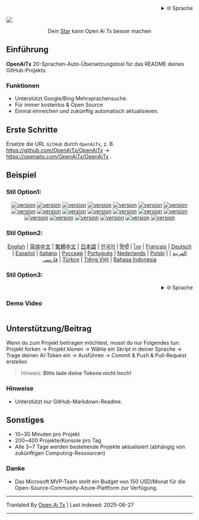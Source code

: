 <div align="right" >
  <details>
    <summary >🌐 Sprache</summary>
    <div>
      <div align="right">
        <p><a href="https://openaitx.github.io/view.html?user=OpenAiTx&project=OpenAiTx&lang=en">English</a></p>
        <p><a href="https://openaitx.github.io/view.html?user=OpenAiTx&project=OpenAiTx&lang=zh-CN">简体中文</a></p>
        <p><a href="https://openaitx.github.io/view.html?user=OpenAiTx&project=OpenAiTx&lang=zh-TW">繁體中文</a></p>
        <p><a href="https://openaitx.github.io/view.html?user=OpenAiTx&project=OpenAiTx&lang=ja">日本語</a></p>
        <p><a href="https://openaitx.github.io/view.html?user=OpenAiTx&project=OpenAiTx&lang=ko">한국어</a></p>
        <p><a href="https://openaitx.github.io/view.html?user=OpenAiTx&project=OpenAiTx&lang=hi">हिन्दी</a></p>
        <p><a href="https://openaitx.github.io/view.html?user=OpenAiTx&project=OpenAiTx&lang=th">ไทย</a></p>
        <p><a href="https://openaitx.github.io/view.html?user=OpenAiTx&project=OpenAiTx&lang=fr">Français</a></p>
        <p><a href="https://openaitx.github.io/view.html?user=OpenAiTx&project=OpenAiTx&lang=de">Deutsch</a></p>
        <p><a href="https://openaitx.github.io/view.html?user=OpenAiTx&project=OpenAiTx&lang=es">Español</a></p>
        <p><a href="https://openaitx.github.io/view.html?user=OpenAiTx&project=OpenAiTx&lang=it">Itapano</a></p>
        <p><a href="https://openaitx.github.io/view.html?user=OpenAiTx&project=OpenAiTx&lang=ru">Русский</a></p>
        <p><a href="https://openaitx.github.io/view.html?user=OpenAiTx&project=OpenAiTx&lang=pt">Português</a></p>
        <p><a href="https://openaitx.github.io/view.html?user=OpenAiTx&project=OpenAiTx&lang=nl">Nederlands</a></p>
        <p><a href="https://openaitx.github.io/view.html?user=OpenAiTx&project=OpenAiTx&lang=pl">Polski</a></p>
        <p><a href="https://openaitx.github.io/view.html?user=OpenAiTx&project=OpenAiTx&lang=ar">العربية</a></p>
        <p><a href="https://openaitx.github.io/view.html?user=OpenAiTx&project=OpenAiTx&lang=fa">فارسی</a></p>
        <p><a href="https://openaitx.github.io/view.html?user=OpenAiTx&project=OpenAiTx&lang=tr">Türkçe</a></p>
        <p><a href="https://openaitx.github.io/view.html?user=OpenAiTx&project=OpenAiTx&lang=vi">Tiếng Việt</a></p>
        <p><a href="https://openaitx.github.io/view.html?user=OpenAiTx&project=OpenAiTx&lang=id">Bahasa Indonesia</a></p>
      </div>
    </div>
  </details>
</div>

![](https://openaitx.github.io/logo_crop.png)



<div align="center">
 Dein <a href="https://github.com/OpenAiTx/OpenAiTx">Star</a>  kann Open Ai Tx besser machen
</div>


## Einführung

**OpenAiTx** 20-Sprachen-Auto-Übersetzungstool für das README deines GitHub-Projekts.



### Funktionen

- Unterstützt Google/Bing Mehrsprachensuche.
- Für immer kostenlos & Open Source
- Einmal einreichen und zukünftig automatisch aktualisieren.



## Erste Schritte

Ersetze die URL `GitHub` durch `OpenAiTx`, z. B. https://github.com/OpenAiTx/OpenAiTx → https://openaitx.com/OpenAiTx/OpenAiTx .

## Beispiel

### Stil Option1:

<div style="text-align: center"><p><a href="https://openaitx.github.io/view.html?user=OpenAiTx&project=OpenAiTx&lang=en"><img src="https://img.shields.io/badge/EN-white" alt="version"></a> <a href="https://openaitx.github.io/view.html?user=OpenAiTx&project=OpenAiTx&lang=zh-CN"><img src="https://img.shields.io/badge/简中-white" alt="version"></a> <a href="https://openaitx.github.io/view.html?user=OpenAiTx&project=OpenAiTx&lang=zh-TW"><img src="https://img.shields.io/badge/繁中-white" alt="version"></a> <a href="https://openaitx.github.io/view.html?user=OpenAiTx&project=OpenAiTx&lang=ja"><img src="https://img.shields.io/badge/日本語-white" alt="version"></a> <a href="https://openaitx.github.io/view.html?user=OpenAiTx&project=OpenAiTx&lang=ko"><img src="https://img.shields.io/badge/한국어-white" alt="version"></a> <a href="https://openaitx.github.io/view.html?user=OpenAiTx&project=OpenAiTx&lang=hi"><img src="https://img.shields.io/badge/हिन्दी-white" alt="version"></a> <a href="https://openaitx.github.io/view.html?user=OpenAiTx&project=OpenAiTx&lang=th"><img src="https://img.shields.io/badge/ไทย-white" alt="version"></a> <a href="https://openaitx.github.io/view.html?user=OpenAiTx&project=OpenAiTx&lang=fr"><img src="https://img.shields.io/badge/Français-white" alt="version"></a> <a href="https://openaitx.github.io/view.html?user=OpenAiTx&project=OpenAiTx&lang=de"><img src="https://img.shields.io/badge/Deutsch-white" alt="version"></a> <a href="https://openaitx.github.io/view.html?user=OpenAiTx&project=OpenAiTx&lang=es"><img src="https://img.shields.io/badge/Español-white" alt="version"></a> <a href="https://openaitx.github.io/view.html?user=OpenAiTx&project=OpenAiTx&lang=it"><img src="https://img.shields.io/badge/Italiano-white" alt="version"></a> <a href="https://openaitx.github.io/view.html?user=OpenAiTx&project=OpenAiTx&lang=ru"><img src="https://img.shields.io/badge/Русский-white" alt="version"></a> <a href="https://openaitx.github.io/view.html?user=OpenAiTx&project=OpenAiTx&lang=pt"><img src="https://img.shields.io/badge/Português-white" alt="version"></a> <a href="https://openaitx.github.io/view.html?user=OpenAiTx&project=OpenAiTx&lang=nl"><img src="https://img.shields.io/badge/Nederlands-white" alt="version"></a> <a href="https://openaitx.github.io/view.html?user=OpenAiTx&project=OpenAiTx&lang=pl"><img src="https://img.shields.io/badge/Polski-white" alt="version"></a> <a href="https://openaitx.github.io/view.html?user=OpenAiTx&project=OpenAiTx&lang=ar"><img src="https://img.shields.io/badge/العربية-white" alt="version"></a> <a href="https://openaitx.github.io/view.html?user=OpenAiTx&project=OpenAiTx&lang=fa"><img src="https://img.shields.io/badge/فارسی-white" alt="version"></a> <a href="https://openaitx.github.io/view.html?user=OpenAiTx&project=OpenAiTx&lang=tr"><img src="https://img.shields.io/badge/Türkçe-white" alt="version"></a> <a href="https://openaitx.github.io/view.html?user=OpenAiTx&project=OpenAiTx&lang=vi"><img src="https://img.shields.io/badge/Tiếng Việt-white" alt="version"></a> <a href="https://openaitx.github.io/view.html?user=OpenAiTx&project=OpenAiTx&lang=id"><img src="https://img.shields.io/badge/Bahasa Indonesia-white" alt="version"></a> </p></div>

### Stil Option2:

<p align="center">
  <a href="https://openaitx.github.io/view.html?user=OpenAiTx&project=OpenAiTx&lang=en">English</a> |
  <a href="https://openaitx.github.io/view.html?user=OpenAiTx&project=OpenAiTx&lang=zh-CN">简体中文</a> |
  <a href="https://openaitx.github.io/view.html?user=OpenAiTx&project=OpenAiTx&lang=zh-TW">繁體中文</a> |
  <a href="https://openaitx.github.io/view.html?user=OpenAiTx&project=OpenAiTx&lang=ja">日本語</a> |
  <a href="https://openaitx.github.io/view.html?user=OpenAiTx&project=OpenAiTx&lang=ko">한국어</a> |
  <a href="https://openaitx.github.io/view.html?user=OpenAiTx&project=OpenAiTx&lang=hi">हिन्दी</a> |
  <a href="https://openaitx.github.io/view.html?user=OpenAiTx&project=OpenAiTx&lang=th">ไทย</a> |
  <a href="https://openaitx.github.io/view.html?user=OpenAiTx&project=OpenAiTx&lang=fr">Français</a> |
  <a href="https://openaitx.github.io/view.html?user=OpenAiTx&project=OpenAiTx&lang=de">Deutsch</a> |
  <a href="https://openaitx.github.io/view.html?user=OpenAiTx&project=OpenAiTx&lang=es">Español</a> |
  <a href="https://openaitx.github.io/view.html?user=OpenAiTx&project=OpenAiTx&lang=it">Italiano</a> |
  <a href="https://openaitx.github.io/view.html?user=OpenAiTx&project=OpenAiTx&lang=ru">Русский</a> |
  <a href="https://openaitx.github.io/view.html?user=OpenAiTx&project=OpenAiTx&lang=pt">Português</a> |
  <a href="https://openaitx.github.io/view.html?user=OpenAiTx&project=OpenAiTx&lang=nl">Nederlands</a> |
  <a href="https://openaitx.github.io/view.html?user=OpenAiTx&project=OpenAiTx&lang=pl">Polski</a> |
  <a href="https://openaitx.github.io/view.html?user=OpenAiTx&project=OpenAiTx&lang=ar">العربية</a> |
  <a href="https://openaitx.github.io/view.html?user=OpenAiTx&project=OpenAiTx&lang=fa">فارسی</a> |
  <a href="https://openaitx.github.io/view.html?user=OpenAiTx&project=OpenAiTx&lang=tr">Türkçe</a> |
  <a href="https://openaitx.github.io/view.html?user=OpenAiTx&project=OpenAiTx&lang=vi">Tiếng Việt</a> |
  <a href="https://openaitx.github.io/view.html?user=OpenAiTx&project=OpenAiTx&lang=id">Bahasa Indonesia</a>
</p>

### Stil Option3:

<div align="right" >
  <details>
    <summary >🌐 Sprache</summary>
    <div>
      <div align="right">
        <p><a href="https://openaitx.github.io/view.html?user=OpenAiTx&project=OpenAiTx&lang=en">English</a></p>
        <p><a href="https://openaitx.github.io/view.html?user=OpenAiTx&project=OpenAiTx&lang=zh-CN">简体中文</a></p>
        <p><a href="https://openaitx.github.io/view.html?user=OpenAiTx&project=OpenAiTx&lang=zh-TW">繁體中文</a></p>
        <p><a href="https://openaitx.github.io/view.html?user=OpenAiTx&project=OpenAiTx&lang=ja">日本語</a></p>
        <p><a href="https://openaitx.github.io/view.html?user=OpenAiTx&project=OpenAiTx&lang=ko">한국어</a></p>
        <p><a href="https://openaitx.github.io/view.html?user=OpenAiTx&project=OpenAiTx&lang=hi">हिन्दी</a></p>
        <p><a href="https://openaitx.github.io/view.html?user=OpenAiTx&project=OpenAiTx&lang=th">ไทย</a></p>
        <p><a href="https://openaitx.github.io/view.html?user=OpenAiTx&project=OpenAiTx&lang=fr">Français</a></p>
        <p><a href="https://openaitx.github.io/view.html?user=OpenAiTx&project=OpenAiTx&lang=de">Deutsch</a></p>
        <p><a href="https://openaitx.github.io/view.html?user=OpenAiTx&project=OpenAiTx&lang=es">Español</a></p>
        <p><a href="https://openaitx.github.io/view.html?user=OpenAiTx&project=OpenAiTx&lang=it">Itapano</a></p>
        <p><a href="https://openaitx.github.io/view.html?user=OpenAiTx&project=OpenAiTx&lang=ru">Русский</a></p>
        <p><a href="https://openaitx.github.io/view.html?user=OpenAiTx&project=OpenAiTx&lang=pt">Português</a></p>
        <p><a href="https://openaitx.github.io/view.html?user=OpenAiTx&project=OpenAiTx&lang=nl">Nederlands</a></p>
        <p><a href="https://openaitx.github.io/view.html?user=OpenAiTx&project=OpenAiTx&lang=pl">Polski</a></p>
        <p><a href="https://openaitx.github.io/view.html?user=OpenAiTx&project=OpenAiTx&lang=ar">العربية</a></p>
        <p><a href="https://openaitx.github.io/view.html?user=OpenAiTx&project=OpenAiTx&lang=fa">فارسی</a></p>
        <p><a href="https://openaitx.github.io/view.html?user=OpenAiTx&project=OpenAiTx&lang=tr">Türkçe</a></p>
        <p><a href="https://openaitx.github.io/view.html?user=OpenAiTx&project=OpenAiTx&lang=vi">Tiếng Việt</a></p>
        <p><a href="https://openaitx.github.io/view.html?user=OpenAiTx&project=OpenAiTx&lang=id">Bahasa Indonesia</a></p>
      </div>
    </div>
  </details>
</div>


### Demo Video

<a href="https://github.com/user-attachments/assets/a1370023-8924-4d40-9f18-979a334e934d"> 
<img src="https://github.com/user-attachments/assets/f99e18aa-d943-4a88-a40e-2642952e9695"  alt="">
</a>

## Unterstützung/Beitrag

Wenn du zum Projekt beitragen möchtest, musst du nur Folgendes tun:
Projekt forken → Projekt klonen → Wähle ein Skript in deiner Sprache → Trage deinen AI-Token ein  → Ausführen → Commit & Push & Pull-Request erstellen

> Hinweis: **Bitte lade deine Tokens nicht hoch!**

### Hinweise

- Unterstützt nur GitHub-Markdown-Readme.

## Sonstiges

- 10~30 Minuten pro Projekt
- 200~400 Projekte/Konsole pro Tag
- Alle 3~7 Tage werden bestehende Projekte aktualisiert (abhängig von zukünftigen Computing-Ressourcen)


### Danke

- Das Microsoft MVP-Team stellt ein Budget von 150 USD/Monat für die Open-Source-Community-Azure-Plattform zur Verfügung.

---

Tranlated By [Open Ai Tx](https://github.com/OpenAiTx/OpenAiTx) | Last indexed: 2025-06-27

---